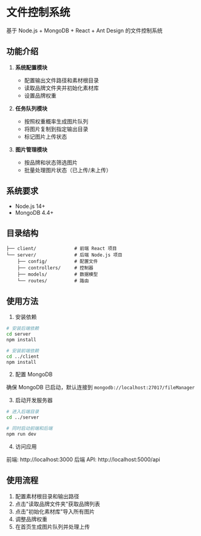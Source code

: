 # 文件控制系统

基于 Node.js + MongoDB + React + Ant Design 的文件控制系统

## 功能介绍

1. **系统配置模块**
   - 配置输出文件路径和素材根目录
   - 读取品牌文件夹并初始化素材库
   - 设置品牌权重

2. **任务队列模块**
   - 按照权重概率生成图片队列
   - 将图片复制到指定输出目录
   - 标记图片上传状态

3. **图片管理模块**
   - 按品牌和状态筛选图片
   - 批量处理图片状态（已上传/未上传）

## 系统要求

- Node.js 14+
- MongoDB 4.4+

## 目录结构

```
├── client/              # 前端 React 项目
└── server/              # 后端 Node.js 项目
    ├── config/          # 配置文件
    ├── controllers/     # 控制器
    ├── models/          # 数据模型
    └── routes/          # 路由
```

## 使用方法

1. 安装依赖

```bash
# 安装后端依赖
cd server
npm install

# 安装前端依赖
cd ../client
npm install
```

2. 配置 MongoDB

确保 MongoDB 已启动，默认连接到 `mongodb://localhost:27017/fileManager`

3. 启动开发服务器

```bash
# 进入后端目录
cd ../server

# 同时启动前端和后端
npm run dev
```

4. 访问应用

前端: http://localhost:3000
后端 API: http://localhost:5000/api

## 使用流程

1. 配置素材根目录和输出路径
2. 点击"读取品牌文件夹"获取品牌列表
3. 点击"初始化素材库"导入所有图片
4. 调整品牌权重
5. 在首页生成图片队列并处理上传 